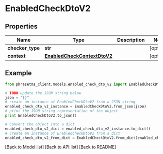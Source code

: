 # EnabledCheckDtoV2

## Properties

| Name             | Type                                                        | Description | Notes      |
| ---------------- | ----------------------------------------------------------- | ----------- | ---------- |
| **checker_type** | **str**                                                     |             | [optional] |
| **context**      | [**EnabledCheckContextDtoV2**](EnabledCheckContextDtoV2.md) |             | [optional] |

## Example

```python
from phrasetms_client.models.enabled_check_dto_v2 import EnabledCheckDtoV2

# TODO update the JSON string below
json = "{}"
# create an instance of EnabledCheckDtoV2 from a JSON string
enabled_check_dto_v2_instance = EnabledCheckDtoV2.from_json(json)
# print the JSON string representation of the object
print EnabledCheckDtoV2.to_json()

# convert the object into a dict
enabled_check_dto_v2_dict = enabled_check_dto_v2_instance.to_dict()
# create an instance of EnabledCheckDtoV2 from a dict
enabled_check_dto_v2_from_dict = EnabledCheckDtoV2.from_dict(enabled_check_dto_v2_dict)
```

[[Back to Model list]](../README.md#documentation-for-models) [[Back to API list]](../README.md#documentation-for-api-endpoints) [[Back to README]](../README.md)
